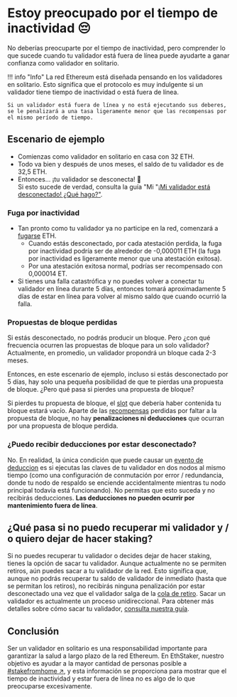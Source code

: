 # Estoy preocupado por el tiempo de inactividad 😔

No deberías preocuparte por el tiempo de inactividad, pero comprender lo que sucede cuando tu validador está fuera de línea puede ayudarte a ganar confianza como validador en solitario.

!!! info "Info"
    La red Ethereum está diseñada pensando en los validadores en solitario. Esto significa que el protocolo es muy indulgente si un validador tiene tiempo de inactividad o está fuera de línea.

    Si un validador está fuera de línea y no está ejecutando sus deberes, se le penalizará a una tasa ligeramente menor que las recompensas por el mismo período de tiempo.

## Escenario de ejemplo

* Comienzas como validador en solitario en casa con 32 ETH.
* Todo va bien y después de unos meses, el saldo de tu validador es de 32,5 ETH.
* Entonces... ¡tu validador se desconecta! 🚨\
  Si esto sucede de verdad, consulta la guía "Mi  "[¡Mi validador está desconectado! ¿Qué hago?"](/es/help/validator-offline).

### Fuga por inactividad

* Tan pronto como tu validador ya no participe en la red, comenzará a [fugarse](/es/staking-glossary#inactivity-leak) ETH.&#x20;
  * Cuando estás desconectado, por cada atestación perdida, la fuga por inactividad podría ser de alrededor de -0,000011 ETH (la fuga por inactividad es ligeramente menor que una atestación exitosa).
  * Por una atestación exitosa normal, podrías ser recompensado con 0,000014 ET.
* Si tienes una falla catastrófica y no puedes volver a conectar tu validador en línea durante 5 días, entonces tomará aproximadamente 5 días de estar en línea para volver al mismo saldo que cuando ocurrió la falla.

### Propuestas de bloque perdidas

Si estás desconectado, no podrás producir un bloque. Pero ¿con qué frecuencia ocurren las propuestas de bloque para un solo validador? Actualmente, en promedio, un validador propondrá un bloque cada 2-3 meses.

Entonces, en este escenario de ejemplo, incluso si estás desconectado por 5 días, hay solo una pequeña posibilidad de que te pierdas una propuesta de bloque. ¿Pero qué pasa si pierdes una propuesta de bloque?

Si pierdes tu propuesta de bloque, el [slot](https://github.com/Buttaa/ethstaker/blob/main/help/staking-glossary.md#slot) que debería haber contenida tu bloque estará vacío. Aparte de las [recompensas](https://github.com/Buttaa/ethstaker/blob/main/help/rewards/chain-rewards.md) perdidas por faltar a la propuesta de bloque, no hay **penalizaciones ni deducciones** que ocurran por una propuesta de bloque perdida.

### ¿Puedo recibir deducciones por estar desconectado?

No. En realidad, la única condición que puede causar un [evento de deduccion](https://github.com/Buttaa/ethstaker/blob/main/help/staking-glossary.md#slashable-offenses) es si ejecutas las claves de tu validador en dos nodos al mismo tiempo (como una configuración de conmutación por error / redundancia, donde tu nodo de respaldo se enciende accidentalmente mientras tu nodo principal todavía está funcionando). No permitas que esto suceda y no recibirás deducciones. **Las deducciones no pueden ocurrir por mantenimiento fuera de línea**.

## ¿Qué pasa si no puedo recuperar mi validador y / o quiero dejar de hacer staking?

Si no puedes recuperar tu validador o decides dejar de hacer staking, tienes la opción de sacar tu validador. Aunque actualmente no se permiten retiros, aún puedes sacar a tu validador de la red. Esto significa que, aunque no podrás recuperar tu saldo de validador de inmediato (hasta que se permitan los retiros), no recibirás ninguna penalización por estar desconectado una vez que el validador salga de la [cola de retiro](/es/staking-glossary#validator-queue). Sacar un validador es actualmente un proceso unidireccional. Para obtener más detalles sobre cómo sacar tu validador, [consulta nuestra guía](/es/tutorials/how-to-exit-a-validator).

## Conclusión

Ser un validador en solitario es una responsabilidad importante para garantizar la salud a largo plazo de la red Ethereum. En EthStaker, nuestro objetivo es ayudar a la mayor cantidad de personas posible a [#stakefromhome ↗](https://twitter.com/search?q=%23stakefromhome), y esta información se proporciona para mostrar que el tiempo de inactividad y estar fuera de línea no es algo de lo que preocuparse excesivamente.
